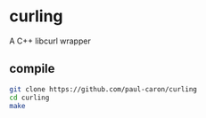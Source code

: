 # curling
A C++ libcurl wrapper

## compile
```sh
git clone https://github.com/paul-caron/curling
cd curling
make
```

